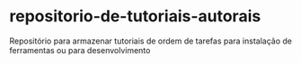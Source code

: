 # repositorio-de-tutoriais-autorais
Repositório para armazenar tutoriais de ordem de tarefas para instalação de ferramentas ou para desenvolvimento
